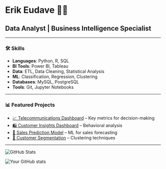 # Erik Eudave 👨‍💻  

## Data Analyst | Business Intelligence Specialist  

---  

### 🛠️ Skills  
- **Languages**: Python, R, SQL  
- **BI Tools**: Power BI, Tableau  
- **Data**: ETL, Data Cleaning, Statistical Analysis  
- **ML**: Classification, Regression, Clustering  
- **Databases**: MySQL, PostgreSQL  
- **Tools**: Git, Jupyter Notebooks  

---  

### 📊 Featured Projects  
- [📈 Telecommunications Dashboard](link-to-repo) – Key metrics for decision-making  
- [🛍️ Customer Insights Dashboard](link-to-repo) – Behavioral analysis  
- [🔮 Sales Prediction Model](link-to-repo) – ML for sales forecasting  
- [🎯 Customer Segmentation](link-to-repo) – Clustering techniques  

---  

![GitHub Stats](https://github-readme-stats.vercel.app/api?username=eeudave&show_icons=true&theme=radical)  


![Your GitHub stats](https://github-readme-stats.vercel.app/api?username=eeudave&show_icons=true&theme=radical)